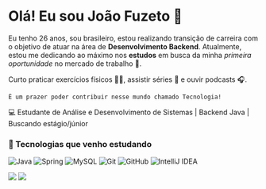 # Olá! Eu sou João Fuzeto 👋

Eu tenho 26 anos, sou brasileiro,  estou realizando transição de carreira com o objetivo de atuar na área de **Desenvolvimento Backend**. Atualmente, estou me dedicando ao máximo nos **estudos** em busca da minha *primeira oportunidade* no mercado de trabalho 🚀.

Curto praticar exercícios físicos 🏋️‍♂️, assistir séries 🎥 e ouvir podcasts 🎧.

```
É um prazer poder contribuir nesse mundo chamado Tecnologia!
```

💻 Estudante de Análise e Desenvolvimento de Sistemas | Backend Java | Buscando estágio/júnior

### 🚀 Tecnologias que venho estudando

![Java](https://img.shields.io/badge/java-%23ED8B00.svg?style=for-the-badge&logo=openjdk&logoColor=white)
![Spring](https://img.shields.io/badge/spring-%236DB33F.svg?style=for-the-badge&logo=spring&logoColor=white)
![MySQL](https://img.shields.io/badge/mysql-4479A1.svg?style=for-the-badge&logo=mysql&logoColor=white)
![Git](https://img.shields.io/badge/git-%23F05033.svg?style=for-the-badge&logo=git&logoColor=white)
![GitHub](https://img.shields.io/badge/github-%23121011.svg?style=for-the-badge&logo=github&logoColor=white)
![IntelliJ IDEA](https://img.shields.io/badge/IntelliJIDEA-000000.svg?style=for-the-badge&logo=intellij-idea&logoColor=white)


<div>
  <a href= "https://www.linkedin.com/in/joao-fuzeto" target= "_blank"> <img src= "https://img.shields.io/badge/LinkedIn-0077B5?style=for-the-badge&logo=linkedin&logoColor=white"></a>
  <a href= "https://www.instagram.com/joaofuzeto_" target= "_blank"> <img src= "https://img.shields.io/badge/Instagram-E4405F?style=for-the-badge&logo=instagram&logoColor=white"></a>
</div>
